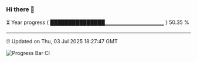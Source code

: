 ### Hi there 👋

⏳ Year progress { ███████████████▁▁▁▁▁▁▁▁▁▁▁▁▁▁▁ } 50.35 %

---

⏰ Updated on Thu, 03 Jul 2025 18:27:47 GMT

![Progress Bar CI](https://github.com/liununu/liununu/workflows/Progress%20Bar%20CI/badge.svg)
